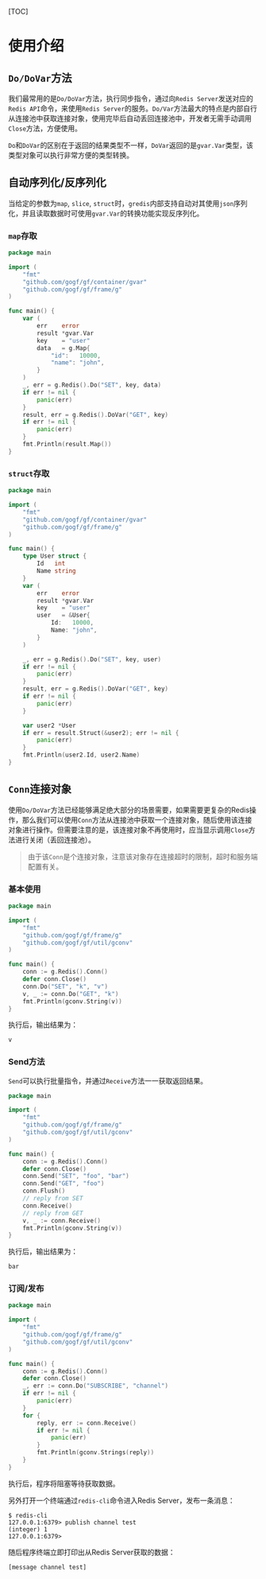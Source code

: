 [TOC]
# 使用介绍

## `Do/DoVar`方法

我们最常用的是`Do/DoVar`方法，执行同步指令，通过向`Redis Server`发送对应的`Redis API`命令，来使用`Redis Server`的服务。`Do/Var`方法最大的特点是内部自行从连接池中获取连接对象，使用完毕后自动丢回连接池中，开发者无需手动调用`Close`方法，方便使用。

`Do`和`DoVar`的区别在于返回的结果类型不一样，`DoVar`返回的是`gvar.Var`类型，该类型对象可以执行非常方便的类型转换。


## 自动序列化/反序列化

当给定的参数为`map`, `slice`, `struct`时，`gredis`内部支持自动对其使用`json`序列化，并且读取数据时可使用`gvar.Var`的转换功能实现反序列化。

### `map`存取
```go
package main

import (
	"fmt"
	"github.com/gogf/gf/container/gvar"
	"github.com/gogf/gf/frame/g"
)

func main() {
	var (
		err    error
		result *gvar.Var
		key    = "user"
		data   = g.Map{
			"id":   10000,
			"name": "john",
		}
	)
	_, err = g.Redis().Do("SET", key, data)
	if err != nil {
		panic(err)
	}
	result, err = g.Redis().DoVar("GET", key)
	if err != nil {
		panic(err)
	}
	fmt.Println(result.Map())
}
```

### `struct`存取
```go
package main

import (
	"fmt"
	"github.com/gogf/gf/container/gvar"
	"github.com/gogf/gf/frame/g"
)

func main() {
	type User struct {
		Id   int
		Name string
	}
	var (
		err    error
		result *gvar.Var
		key    = "user"
		user   = &User{
			Id:   10000,
			Name: "john",
		}
	)

	_, err = g.Redis().Do("SET", key, user)
	if err != nil {
		panic(err)
	}
	result, err = g.Redis().DoVar("GET", key)
	if err != nil {
		panic(err)
	}

	var user2 *User
	if err = result.Struct(&user2); err != nil {
		panic(err)
	}
	fmt.Println(user2.Id, user2.Name)
}
```

## `Conn`连接对象

使用`Do/DoVar`方法已经能够满足绝大部分的场景需要，如果需要更复杂的Redis操作，那么我们可以使用`Conn`方法从连接池中获取一个连接对象，随后使用该连接对象进行操作。但需要注意的是，该连接对象不再使用时，应当显示调用`Close`方法进行关闭（丢回连接池）。

> 由于该`Conn`是个连接对象，注意该对象存在连接超时的限制，超时和服务端配置有关。

### 基本使用
```go
package main

import (
    "fmt"
    "github.com/gogf/gf/frame/g"
    "github.com/gogf/gf/util/gconv"
)

func main() {
    conn := g.Redis().Conn()
    defer conn.Close()
    conn.Do("SET", "k", "v")
    v, _ := conn.Do("GET", "k")
    fmt.Println(gconv.String(v))
}
```
执行后，输出结果为：
```html
v
```
### Send方法

`Send`可以执行批量指令，并通过`Receive`方法一一获取返回结果。

```go
package main

import (
    "fmt"
    "github.com/gogf/gf/frame/g"
    "github.com/gogf/gf/util/gconv"
)

func main() {
    conn := g.Redis().Conn()
    defer conn.Close()
    conn.Send("SET", "foo", "bar")
    conn.Send("GET", "foo")
    conn.Flush()
    // reply from SET
    conn.Receive()
    // reply from GET
    v, _ := conn.Receive()
    fmt.Println(gconv.String(v))
}
```
执行后，输出结果为：
```html
bar
```
### 订阅/发布

```go
package main

import (
    "fmt"
    "github.com/gogf/gf/frame/g"
    "github.com/gogf/gf/util/gconv"
)

func main() {
    conn := g.Redis().Conn()
    defer conn.Close()
    _, err := conn.Do("SUBSCRIBE", "channel")
    if err != nil {
        panic(err)
    }
    for {
        reply, err := conn.Receive()
        if err != nil {
            panic(err)
        }
        fmt.Println(gconv.Strings(reply))
    }
}
```
执行后，程序将阻塞等待获取数据。

另外打开一个终端通过`redis-cli`命令进入Redis Server，发布一条消息：
```shell
$ redis-cli
127.0.0.1:6379> publish channel test
(integer) 1
127.0.0.1:6379>
```
随后程序终端立即打印出从Redis Server获取的数据：
```html
[message channel test]
```
